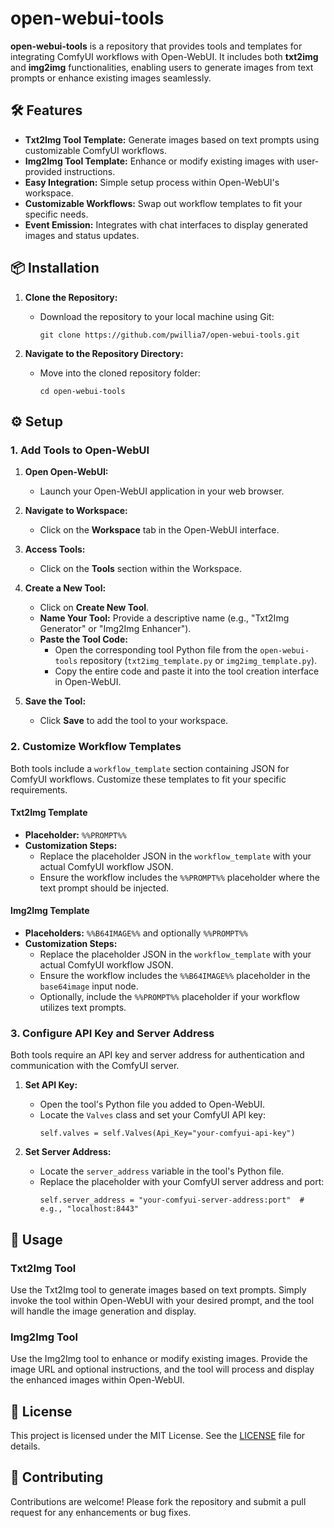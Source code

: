 # open-webui-tools

**open-webui-tools** is a repository that provides tools and templates for integrating ComfyUI workflows with Open-WebUI. It includes both **txt2img** and **img2img** functionalities, enabling users to generate images from text prompts or enhance existing images seamlessly.

## 🛠️ Features

- **Txt2Img Tool Template:** Generate images based on text prompts using customizable ComfyUI workflows.
- **Img2Img Tool Template:** Enhance or modify existing images with user-provided instructions.
- **Easy Integration:** Simple setup process within Open-WebUI's workspace.
- **Customizable Workflows:** Swap out workflow templates to fit your specific needs.
- **Event Emission:** Integrates with chat interfaces to display generated images and status updates.

## 📦 Installation

1. **Clone the Repository:**
   - Download the repository to your local machine using Git:
     ```
     git clone https://github.com/pwillia7/open-webui-tools.git
     ```
   
2. **Navigate to the Repository Directory:**
   - Move into the cloned repository folder:
     ```
     cd open-webui-tools
     ```

## ⚙️ Setup

### 1. Add Tools to Open-WebUI

1. **Open Open-WebUI:**
   - Launch your Open-WebUI application in your web browser.

2. **Navigate to Workspace:**
   - Click on the **Workspace** tab in the Open-WebUI interface.

3. **Access Tools:**
   - Click on the **Tools** section within the Workspace.

4. **Create a New Tool:**
   - Click on **Create New Tool**.
   - **Name Your Tool:** Provide a descriptive name (e.g., "Txt2Img Generator" or "Img2Img Enhancer").
   - **Paste the Tool Code:**
     - Open the corresponding tool Python file from the `open-webui-tools` repository (`txt2img_template.py` or `img2img_template.py`).
     - Copy the entire code and paste it into the tool creation interface in Open-WebUI.

5. **Save the Tool:**
   - Click **Save** to add the tool to your workspace.

### 2. Customize Workflow Templates

Both tools include a `workflow_template` section containing JSON for ComfyUI workflows. Customize these templates to fit your specific requirements.

#### Txt2Img Template

- **Placeholder:** `%%PROMPT%%`
- **Customization Steps:**
  - Replace the placeholder JSON in the `workflow_template` with your actual ComfyUI workflow JSON.
  - Ensure the workflow includes the `%%PROMPT%%` placeholder where the text prompt should be injected.

#### Img2Img Template

- **Placeholders:** `%%B64IMAGE%%` and optionally `%%PROMPT%%`
- **Customization Steps:**
  - Replace the placeholder JSON in the `workflow_template` with your actual ComfyUI workflow JSON.
  - Ensure the workflow includes the `%%B64IMAGE%%` placeholder in the `base64image` input node.
  - Optionally, include the `%%PROMPT%%` placeholder if your workflow utilizes text prompts.

### 3. Configure API Key and Server Address

Both tools require an API key and server address for authentication and communication with the ComfyUI server.

1. **Set API Key:**
   - Open the tool's Python file you added to Open-WebUI.
   - Locate the `Valves` class and set your ComfyUI API key:
     ```
     self.valves = self.Valves(Api_Key="your-comfyui-api-key")
     ```

2. **Set Server Address:**
   - Locate the `server_address` variable in the tool's Python file.
   - Replace the placeholder with your ComfyUI server address and port:
     ```
     self.server_address = "your-comfyui-server-address:port"  # e.g., "localhost:8443"
     ```

## 🚀 Usage

### Txt2Img Tool

Use the Txt2Img tool to generate images based on text prompts. Simply invoke the tool within Open-WebUI with your desired prompt, and the tool will handle the image generation and display.

### Img2Img Tool

Use the Img2Img tool to enhance or modify existing images. Provide the image URL and optional instructions, and the tool will process and display the enhanced images within Open-WebUI.

## 📄 License

This project is licensed under the MIT License. See the [LICENSE](LICENSE) file for details.

## 🤝 Contributing

Contributions are welcome! Please fork the repository and submit a pull request for any enhancements or bug fixes.
